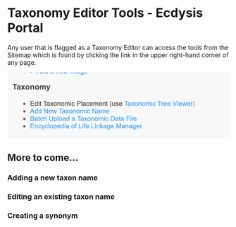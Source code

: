 # Taxonomy Editor Tools - Ecdysis Portal

Any user that is flagged as a Taxonomy Editor can access the tools from the Sitemap which is found by clicking the link in the upper right-hand corner of any page.

![Taxonomy Editor Tools](taxonomyTools.png)

## More to come...

### Adding a new taxon name

### Editing an existing taxon name

### Creating a synonym
